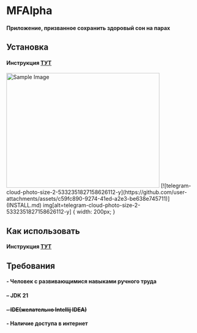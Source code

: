  # MFAlpha
#### Приложение, призванное сохранить здоровый сон на парах

## Установка
#### Инструкция [ТУТ](INSTALL.md)
<img src="https://github.com/user-attachments/assets/c59fc890-9274-41ed-a2e3-be638e745711" alt="Sample Image" width="400" height="300">
[![telegram-cloud-photo-size-2-5332351827158626112-y](https://github.com/user-attachments/assets/c59fc890-9274-41ed-a2e3-be638e745711)](INSTALL.md)
img[alt=telegram-cloud-photo-size-2-5332351827158626112-y] { width: 200px; }



## Как использовать
#### Инструкция [ТУТ](HOWTOUSE.md)

## Требования
#### - Человек с развивающимися навыками ручного труда
#### – JDK 21
#### ~~– IDE(желательно Intellij IDEA)~~
#### - Наличие доступа в интернет
